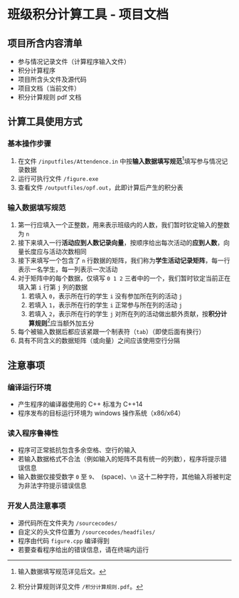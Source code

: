 # 班级积分计算工具 - 项目文档

## 项目所含内容清单

- 参与情况记录文件（计算程序输入文件）
- 积分计算程序
- 项目所含头文件及源代码
- 项目文档（当前文件）
- 积分计算规则 pdf 文档

## 计算工具使用方式

### 基本操作步骤

1. 在文件 `/inputfiles/Attendence.in` 中按**输入数据填写规范**[^1]填写参与情况记录数据
2. 运行可执行文件 `/figure.exe` 
3. 查看文件 `/outputfiles/opf.out`，此即计算后产生的积分表

###  输入数据填写规范

1. 第一行应填入一个正整数，用来表示班级内的人数，我们暂时钦定输入的整数为 `n`
2. 接下来填入一行**活动应到人数记录向量**，按顺序给出每次活动的**应到人数**，向量长度应与活动次数相同
3. 接下来填写一个包含了 `n` 行数据的矩阵，我们称为**学生活动记录矩阵**，每一行表示一名学生，每一列表示一次活动
4. 对于矩阵中的每个数据，仅填写 `0 1 2` 三者中的一个，我们暂时钦定当前正在填入第 `i` 行第 `j` 列的数据
    1. 若填入 `0`，表示所在行的学生 `i` 没有参加所在列的活动 `j`
    2. 若填入 `1`，表示所在行的学生 `i` 正常参与所在列的活动 `j`
    3. 若填入 `2`，表示所在行的学生 `j` 对所在列的活动做出额外贡献，按**积分计算规则**[^2]应当额外加五分
5. 每个被输入数据后都应该紧跟一个制表符（`tab`）（即使后面有换行）
6. 具有不同含义的数据矩阵（或向量）之间应该使用空行分隔

## 注意事项

### 编译运行环境

- 产生程序的编译器使用的 C++ 标准为 C++14
- 程序发布的目标运行环境为 windows 操作系统（x86/x64）

### 读入程序鲁棒性

- 程序可正常抵抗包含多余空格、空行的输入
- 若输入数据格式不合法（例如输入的矩阵不具有统一的列数），程序将提示错误信息
- 输入数据仅接受数字 `0` 至 `9`、` `(space)、`\n` 这十二种字符，其他输入将被判定为非法字符提示错误信息

### 开发人员注意事项

- 源代码所在文件夹为 `/sourcecodes/`
- 自定义的头文件位置为 `/sourcecodes/headfiles/`
- 程序由代码 `figure.cpp` 编译得到
- 若要查看程序给出的错误信息，请在终端内运行



[^1]: 输入数据填写规范详见后文。  
[^2]: 积分计算规则详见文件 `/积分计算规则.pdf`。
